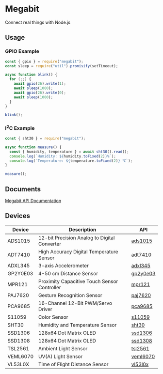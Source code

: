 # Megabit

Connect real things with Node.js

## Usage

### GPIO Example

```js
const { gpio } = require("megabit");
const sleep = require("util").promisify(setTimeout);

async function blink() {
  for (;;) {
    await gpio(26).write(1);
    await sleep(1000);
    await gpio(26).write(0);
    await sleep(1000);
  }
}

blink();
```

### I<sup>2</sup>C Example

```js
const { sht30 } = require("megabit");

async function measure() {
  const { humidity, temperature } = await sht30().read();
  console.log(`Humidity: ${humidity.toFixed(2)}%`);
  console.log(`Temperature: ${temperature.toFixed(2)} ℃`);
}

measure();
```

## Documents

[Megabit API Documentation](https://kou029w.github.io/megabit/)

## Devices

| Device   | Description                                  | API                                                                 |
| -------- | -------------------------------------------- | ------------------------------------------------------------------- |
| ADS1015  | 12-bit Precision Analog to Digital Converter | [ads1015](https://kou029w.github.io/megabit/globals.html#ads1015)   |
| ADT7410  | High Accuracy Digital Temperature Sensor     | [adt7410](https://kou029w.github.io/megabit/globals.html#adt7410)   |
| ADXL345  | 3-axis Accelerometer                         | [adxl345](https://kou029w.github.io/megabit/globals.html#adxl345)   |
| GP2Y0E03 | 4-50 cm Distance Sensor                      | [gp2y0e03](https://kou029w.github.io/megabit/globals.html#gp2y0e03) |
| MPR121   | Proximity Capacitive Touch Sensor Controller | [mpr121](https://kou029w.github.io/megabit/globals.html#mpr121)     |
| PAJ7620  | Gesture Recognition Sensor                   | [paj7620](https://kou029w.github.io/megabit/globals.html#paj7620)   |
| PCA9685  | 16-Channel 12-Bit PWM/Servo Driver           | [pca9685](https://kou029w.github.io/megabit/globals.html#pca9685)   |
| S11059   | Color Sensor                                 | [s11059](https://kou029w.github.io/megabit/globals.html#s11059)     |
| SHT30    | Humidity and Temperature Sensor              | [sht30](https://kou029w.github.io/megabit/globals.html#sht30)       |
| SSD1306  | 128x64 Dot Matrix OLED                       | [ssd1306](https://kou029w.github.io/megabit/globals.html#ssd1306)   |
| SSD1308  | 128x64 Dot Matrix OLED                       | [ssd1308](https://kou029w.github.io/megabit/globals.html#ssd1308)   |
| TSL2561  | Ambient Light Sensor                         | [tsl2561](https://kou029w.github.io/megabit/globals.html#tsl2561)   |
| VEML6070 | UV(A) Light Sensor                           | [veml6070](https://kou029w.github.io/megabit/globals.html#veml6070) |
| VL53L0X  | Time of Flight Distance Sensor               | [vl53l0x](https://kou029w.github.io/megabit/globals.html#vl53l0x)   |
